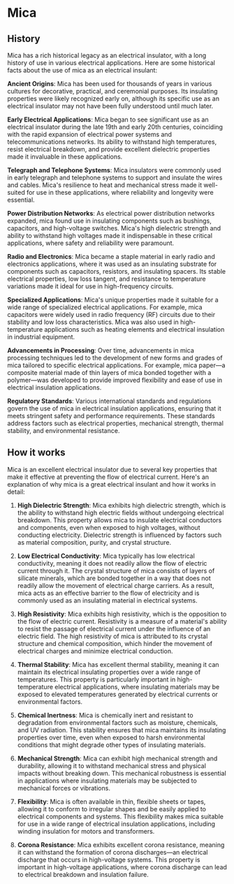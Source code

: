 

# Mica

## History

Mica has a rich historical legacy as an electrical insulator, with a long history of use in various electrical applications. Here are some historical facts about the use of mica as an electrical insulant:

**Ancient Origins**: Mica has been used for thousands of years in various cultures for decorative, practical, and ceremonial purposes. Its insulating properties were likely recognized early on, although its specific use as an electrical insulator may not have been fully understood until much later.

**Early Electrical Applications**: Mica began to see significant use as an electrical insulator during the late 19th and early 20th centuries, coinciding with the rapid expansion of electrical power systems and telecommunications networks. Its ability to withstand high temperatures, resist electrical breakdown, and provide excellent dielectric properties made it invaluable in these applications.

**Telegraph and Telephone Systems**: Mica insulators were commonly used in early telegraph and telephone systems to support and insulate the wires and cables. Mica's resilience to heat and mechanical stress made it well-suited for use in these applications, where reliability and longevity were essential.

**Power Distribution Networks**: As electrical power distribution networks expanded, mica found use in insulating components such as bushings, capacitors, and high-voltage switches. Mica's high dielectric strength and ability to withstand high voltages made it indispensable in these critical applications, where safety and reliability were paramount.

**Radio and Electronics**: Mica became a staple material in early radio and electronics applications, where it was used as an insulating substrate for components such as capacitors, resistors, and insulating spacers. Its stable electrical properties, low loss tangent, and resistance to temperature variations made it ideal for use in high-frequency circuits.

**Specialized Applications**: Mica's unique properties made it suitable for a wide range of specialized electrical applications. For example, mica capacitors were widely used in radio frequency (RF) circuits due to their stability and low loss characteristics. Mica was also used in high-temperature applications such as heating elements and electrical insulation in industrial equipment.

**Advancements in Processing**: Over time, advancements in mica processing techniques led to the development of new forms and grades of mica tailored to specific electrical applications. For example, mica paper—a composite material made of thin layers of mica bonded together with a polymer—was developed to provide improved flexibility and ease of use in electrical insulation applications.

**Regulatory Standards**: Various international standards and regulations govern the use of mica in electrical insulation applications, ensuring that it meets stringent safety and performance requirements. These standards address factors such as electrical properties, mechanical strength, thermal stability, and environmental resistance.

## How it works

Mica is an excellent electrical insulator due to several key properties that make it effective at preventing the flow of electrical current. Here's an explanation of why mica is a great electrical insulant and how it works in detail:

1. **High Dielectric Strength**: Mica exhibits high dielectric strength, which is the ability to withstand high electric fields without undergoing electrical breakdown. This property allows mica to insulate electrical conductors and components, even when exposed to high voltages, without conducting electricity. Dielectric strength is influenced by factors such as material composition, purity, and crystal structure.

2. **Low Electrical Conductivity**: Mica typically has low electrical conductivity, meaning it does not readily allow the flow of electric current through it. The crystal structure of mica consists of layers of silicate minerals, which are bonded together in a way that does not readily allow the movement of electrical charge carriers. As a result, mica acts as an effective barrier to the flow of electricity and is commonly used as an insulating material in electrical systems.

3. **High Resistivity**: Mica exhibits high resistivity, which is the opposition to the flow of electric current. Resistivity is a measure of a material's ability to resist the passage of electrical current under the influence of an electric field. The high resistivity of mica is attributed to its crystal structure and chemical composition, which hinder the movement of electrical charges and minimize electrical conduction.

4. **Thermal Stability**: Mica has excellent thermal stability, meaning it can maintain its electrical insulating properties over a wide range of temperatures. This property is particularly important in high-temperature electrical applications, where insulating materials may be exposed to elevated temperatures generated by electrical currents or environmental factors.

5. **Chemical Inertness**: Mica is chemically inert and resistant to degradation from environmental factors such as moisture, chemicals, and UV radiation. This stability ensures that mica maintains its insulating properties over time, even when exposed to harsh environmental conditions that might degrade other types of insulating materials.

6. **Mechanical Strength**: Mica can exhibit high mechanical strength and durability, allowing it to withstand mechanical stress and physical impacts without breaking down. This mechanical robustness is essential in applications where insulating materials may be subjected to mechanical forces or vibrations.

7. **Flexibility**: Mica is often available in thin, flexible sheets or tapes, allowing it to conform to irregular shapes and be easily applied to electrical components and systems. This flexibility makes mica suitable for use in a wide range of electrical insulation applications, including winding insulation for motors and transformers.

8. **Corona Resistance**: Mica exhibits excellent corona resistance, meaning it can withstand the formation of corona discharges—an electrical discharge that occurs in high-voltage systems. This property is important in high-voltage applications, where corona discharge can lead to electrical breakdown and insulation failure.
